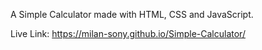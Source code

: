 A Simple Calculator made with HTML, CSS and JavaScript.

Live Link: https://milan-sony.github.io/Simple-Calculator/
